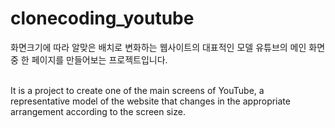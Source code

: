 # clonecoding_youtube

화면크기에 따라 알맞은 배치로 변화하는 웹사이트의 대표적인 모델 유튜브의 메인 화면 중 한 페이지를 만들어보는 프로젝트입니다. <br/> <br/>

It is a project to create one of the main screens of YouTube, a representative model of the website that changes in the appropriate arrangement according to the screen size.